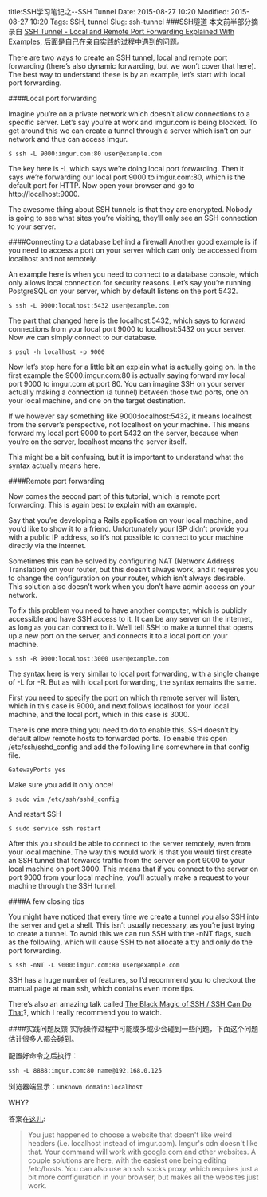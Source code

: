 title:SSH学习笔记之--SSH Tunnel 
Date: 2015-08-27 10:20
Modified: 2015-08-27 10:20
Tags: SSH, tunnel 
Slug: ssh-tunnel 
###SSH隧道
本文前半部分摘录自 [SSH Tunnel - Local and Remote Port Forwarding Explained With Examples](http://blog.trackets.com/2014/05/17/ssh-tunnel-local-and-remote-port-forwarding-explained-with-examples.html), 后面是自己在亲自实践的过程中遇到的问题。  

There are two ways to create an SSH tunnel, local and remote port forwarding (there’s also dynamic forwarding, but we won’t cover that here). The best way to understand these is by an example, let’s start with local port forwarding.  

####Local port forwarding

Imagine you’re on a private network which doesn’t allow connections to a specific server. Let’s say you’re at work and imgur.com is being blocked. To get around this we can create a tunnel through a server which isn’t on our network and thus can access Imgur.

```
$ ssh -L 9000:imgur.com:80 user@example.com
```  

The key here is -L which says we’re doing local port forwarding. Then it says we’re forwarding our local port 9000 to imgur.com:80, which is the default port for HTTP. Now open your browser and go to http://localhost:9000.  

The awesome thing about SSH tunnels is that they are encrypted. Nobody is going to see what sites you’re visiting, they’ll only see an SSH connection to your server.

####Connecting to a database behind a firewall
Another good example is if you need to access a port on your server which can only be accessed from localhost and not remotely.

An example here is when you need to connect to a database console, which only allows local connection for security reasons. Let’s say you’re running PostgreSQL on your server, which by default listens on the port 5432.

```
$ ssh -L 9000:localhost:5432 user@example.com
```

The part that changed here is the localhost:5432, which says to forward connections from your local port 9000 to localhost:5432 on your server. Now we can simply connect to our database.

```
$ psql -h localhost -p 9000
```

Now let’s stop here for a little bit an explain what is actually going on. In the first example the 9000:imgur.com:80 is actually saying forward my local port 9000 to imgur.com at port 80. You can imagine SSH on your server actually making a connection (a tunnel) between those two ports, one on your local machine, and one on the target destination.

If we however say something like 9000:localhost:5432, it means localhost from the server’s perspective, not localhost on your machine. This means forward my local port 9000 to port 5432 on the server, because when you’re on the server, localhost means the server itself.

This might be a bit confusing, but it is important to understand what the syntax actually means here.

####Remote port forwarding

Now comes the second part of this tutorial, which is remote port forwarding. This is again best to explain with an example.

Say that you’re developing a Rails application on your local machine, and you’d like to show it to a friend. Unfortunately your ISP didn’t provide you with a public IP address, so it’s not possible to connect to your machine directly via the internet.

Sometimes this can be solved by configuring NAT (Network Address Translation) on your router, but this doesn’t always work, and it requires you to change the configuration on your router, which isn’t always desirable. This solution also doesn’t work when you don’t have admin access on your network.

To fix this problem you need to have another computer, which is publicly accessible and have SSH access to it. It can be any server on the internet, as long as you can connect to it. We’ll tell SSH to make a tunnel that opens up a new port on the server, and connects it to a local port on your machine.

```
$ ssh -R 9000:localhost:3000 user@example.com
```

The syntax here is very similar to local port forwarding, with a single change of -L for -R. But as with local port forwarding, the syntax remains the same.

First you need to specify the port on which th remote server will listen, which in this case is 9000, and next follows localhost for your local machine, and the local port, which in this case is 3000.

There is one more thing you need to do to enable this. SSH doesn’t by default allow remote hosts to forwarded ports. To enable this open /etc/ssh/sshd_config and add the following line somewhere in that config file.

```
GatewayPorts yes
```
Make sure you add it only once!

```
$ sudo vim /etc/ssh/sshd_config
```

And restart SSH

```
$ sudo service ssh restart
```

After this you should be able to connect to the server remotely, even from your local machine. The way this would work is that you would first create an SSH tunnel that forwards traffic from the server on port 9000 to your local machine on port 3000. This means that if you connect to the server on port 9000 from your local machine, you’ll actually make a request to your machine through the SSH tunnel.

####A few closing tips

You might have noticed that every time we create a tunnel you also SSH into the server and get a shell. This isn’t usually necessary, as you’re just trying to create a tunnel. To avoid this we can run SSH with the -nNT flags, such as the following, which will cause SSH to not allocate a tty and only do the port forwarding.

```
$ ssh -nNT -L 9000:imgur.com:80 user@example.com
```

SSH has a huge number of features, so I’d recommend you to checkout the manual page at man ssh, which contains even more tips.

There’s also an amazing talk called [The Black Magic of SSH / SSH Can Do That](https://vimeo.com/54505525)?, which I really recommend you to watch.

####实践问题反馈
实际操作过程中可能或多或少会碰到一些问题，下面这个问题估计很多人都会碰到。  

配置好命令之后执行：  

```
ssh -L 8888:imgur.com:80 name@192.168.0.125
```

浏览器端显示：`unknown domain:localhost`

WHY?

答案在[这儿](https://www.reddit.com/r/linuxquestions/comments/3b0s7v/ssh_tunnel_issues/):
>You just happened to choose a website that doesn't like weird headers (i.e. localhost instead of imgur.com). Imgur's cdn doesn't like that. Your command will work with google.com and other websites.
A couple solutions are here, with the easiest one being editing /etc/hosts.
You can also use an ssh socks proxy, which requires just a bit more configuration in your browser, but makes all the websites just work.


